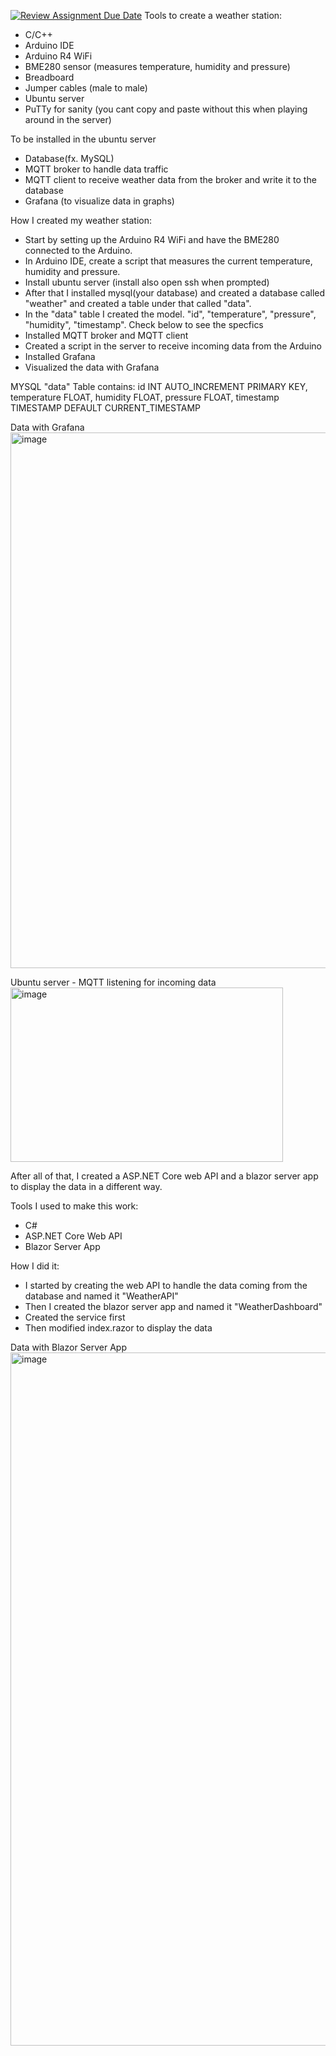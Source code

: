 [![Review Assignment Due Date](https://classroom.github.com/assets/deadline-readme-button-22041afd0340ce965d47ae6ef1cefeee28c7c493a6346c4f15d667ab976d596c.svg)](https://classroom.github.com/a/XBO6NBqk)
Tools to create a weather station:
- C/C++
- Arduino IDE
- Arduino R4 WiFi 
- BME280 sensor (measures temperature, humidity and pressure)
- Breadboard
- Jumper cables (male to male)
- Ubuntu server
- PuTTy for sanity (you cant copy and paste without this when playing around in the server)

To be installed in the ubuntu server
- Database(fx. MySQL)
- MQTT broker to handle data traffic
- MQTT client to receive weather data from the broker and write it to the database
- Grafana (to visualize data in graphs)

How I created my weather station:
- Start by setting up the Arduino R4 WiFi and have the BME280 connected to the Arduino.
- In Arduino IDE, create a script that measures the current temperature, humidity and pressure.
- Install ubuntu server (install also open ssh when prompted)
- After that I installed mysql(your database) and created a database called "weather" and created a table under that called "data".
- In the "data" table I created the model. "id", "temperature", "pressure", "humidity", "timestamp". Check below to see the specfics
- Installed MQTT broker and MQTT client
- Created a script in the server to receive incoming data from the Arduino
- Installed Grafana
- Visualized the data with Grafana

MYSQL "data" Table contains: 
    id INT AUTO_INCREMENT PRIMARY KEY,
    temperature FLOAT,
    humidity FLOAT,
    pressure FLOAT,
    timestamp TIMESTAMP DEFAULT CURRENT_TIMESTAMP

Data with Grafana
<img width="915" height="857" alt="image" src="https://github.com/user-attachments/assets/fddf37fd-0b52-4963-80ae-3087d760fbfd" />

Ubuntu server - MQTT listening for incoming data
<img width="436" height="279" alt="image" src="https://github.com/user-attachments/assets/bd5cbfa6-b974-47e0-b9d1-85f30f909250" />

After all of that, I created a ASP.NET Core web API and a blazor server app to display the data in a different way.

Tools I used to make this work:
- C#
- ASP.NET Core Web API
- Blazor Server App

How I did it:
- I started by creating the web API to handle the data coming from the database and named it "WeatherAPI"
- Then I created the blazor server app and named it "WeatherDashboard"
- Created the service first
- Then modified index.razor to display the data

Data with Blazor Server App
<img width="3773" height="1109" alt="image" src="https://github.com/user-attachments/assets/3bd583f4-5afe-4dc3-840e-05282213af1e" />

